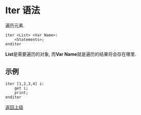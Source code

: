 # Iter 语法

遍历元素.

```
iter <List> <Var Name>:
    <Statements>;
enditer
```

**List**是需要遍历的对象, 而**Var Name**就是遍历的结果将会存在哪里.

## 示例
```
iter [1,2,3,4] i:
    get i;
    print;
enditer
```

[返回上级](index.md)